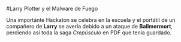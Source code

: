 #Larry Plotter y el Malware de Fuego

Una importánte Hackaton se celebra en la escuela y el portátil de un compañero de **Larry**
se avería debido a un ataque de **Ballmermort**, perdiendo así toda la saga *Crepúsculo*
en PDF que tenía guardado.
